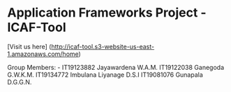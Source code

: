 # Application Frameworks Project - ICAF-Tool
[Visit us here] (http://icaf-tool.s3-website-us-east-1.amazonaws.com/home)

Group Members: - 
IT19123882	Jayawardena W.A.M.
IT19122038	Ganegoda G.W.K.M.
IT19134772	Imbulana Liyanage D.S.I
IT19081076	Gunapala D.G.G.N.

